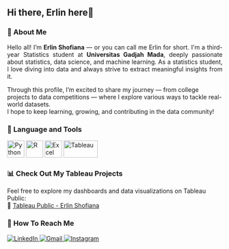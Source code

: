 ## Hi there, Erlin here👋 

### 🐸 About Me
<p align="justify">
Hello all! I’m <b>Erlin Shofiana</b> — or you can call me Erlin for short. I'm a third-year Statistics student at <b>Universitas Gadjah Mada</b>, deeply passionate about statistics, data science, and machine learning.  
As a statistics student, I love diving into data and always strive to extract meaningful insights from it.

Through this profile, I’m excited to share my journey — from college projects to data competitions — where I explore various ways to tackle real-world datasets.  
I hope to keep learning, growing, and contributing in the data community!
</p>

### 🔎 Language and Tools
<p align="left"> 
  <img src="https://cdn.jsdelivr.net/gh/devicons/devicon/icons/python/python-original.svg" alt="Python" width="40" height="40"/>
  <img src="https://cdn.jsdelivr.net/gh/devicons/devicon/icons/r/r-original.svg" alt="R" width="40" height="40"/>
  <img src="https://upload.wikimedia.org/wikipedia/commons/7/73/Microsoft_Excel_2013-2019_logo.svg" alt="Excel" width="40" height="40"/>
  <img src="https://upload.wikimedia.org/wikipedia/commons/4/4b/Tableau_Logo.png" alt="Tableau" width="80" height="40"/>
</p>

### 📊 Check Out My Tableau Projects
Feel free to explore my dashboards and data visualizations on Tableau Public:  
🔗 [Tableau Public - Erlin Shofiana](https://public.tableau.com/app/profile/erlin.shofiana/vizzes)

### 🚀 How To Reach Me
<p align="left"> 
  <a href="https://www.linkedin.com/in/erlin-shofiana-59a24024a" target="_blank"> 
    <img src="https://img.shields.io/badge/LinkedIn-blue?logo=linkedin&style=flat&logoColor=white" alt="LinkedIn"/> 
  </a> 
  <a href="mailto:erlinshofiana0804@mail.ugm.ac.id"> 
    <img src="https://img.shields.io/badge/Gmail-red?logo=gmail&style=flat&logoColor=white" alt="Gmail"/> 
  </a>
  <a href="https://www.instagram.com/erlinshfnn" target="_blank">
    <img src="https://img.shields.io/badge/Instagram-E4405F?logo=instagram&style=flat&logoColor=white" alt="Instagram"/>
  </a>
</p>
